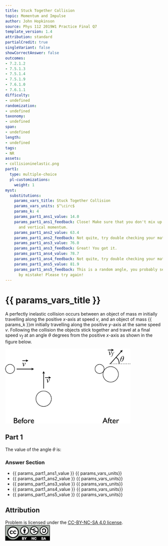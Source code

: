 ```yaml
---
title: Stuck Together Collision
topic: Momentum and Impulse
author: John Hopkinson
source: Phys 112 2019W1 Practice Final Q7
template_version: 1.4
attribution: standard
partialCredit: true
singleVariant: false
showCorrectAnswer: false
outcomes:
- 7.2.1.2
- 7.5.1.3
- 7.5.1.4
- 7.5.1.9
- 7.6.1.0
- 7.6.1.1
difficulty:
- undefined
randomization:
- undefined
taxonomy:
- undefined
span:
- undefined
length:
- undefined
tags:
- NR
assets:
- collisioninelastic.png
part1:
  type: multiple-choice
  pl-customizations:
    weight: 1
myst:
  substitutions:
    params_vars_title: Stuck Together Collision
    params_vars_units: $^\circ$
    params_k: 4
    params_part1_ans1_value: 14.0
    params_part1_ans1_feedback: Close! Make sure that you don't mix up your horizontal
      and vertical momentum.
    params_part1_ans2_value: 63.4
    params_part1_ans2_feedback: Not quite, try double checking your math again.
    params_part1_ans3_value: 76.0
    params_part1_ans3_feedback: Great! You got it.
    params_part1_ans4_value: 78.7
    params_part1_ans4_feedback: Not quite, try double checking your math again.
    params_part1_ans5_value: 81.9
    params_part1_ans5_feedback: This is a random angle, you probably selected this
      by mistake! Please try again!
---
```

# {{ params_vars_title }}
A perfectly inelastic collision occurs between an object of mass $m$ initially travelling along the positive $x$-axis at speed $v$, and an object of mass {{ params_k }}$m$ initially travelling along the positive $y$-axis at the same speed $v$. Following the collision the objects stick together and travel at a final speed $v_f$ at an angle $\theta$ degrees from the positive $x$-axis as shown in the figure below.

<img src="collisioninelastic.png" alt="A before picture, displaying a small mass travelling to the right at velocity v and a larger mass travelling up at velocity v, and an after picture, where the two masses are now stuck together and travelling at some velocity v sub f at an angle theta above the positive x-axis." width=400> <br />

## Part 1

The value of the angle $\theta$ is:

### Answer Section

- {{ params_part1_ans1_value }} {{ params_vars_units}}
- {{ params_part1_ans2_value }} {{ params_vars_units}}
- {{ params_part1_ans3_value }} {{ params_vars_units}}
- {{ params_part1_ans4_value }} {{ params_vars_units}}
- {{ params_part1_ans5_value }} {{ params_vars_units}}

## Attribution

Problem is licensed under the [CC-BY-NC-SA 4.0 license](https://creativecommons.org/licenses/by-nc-sa/4.0/).<br> ![The Creative Commons 4.0 license requiring attribution-BY, non-commercial-NC, and share-alike-SA license.](https://raw.githubusercontent.com/firasm/bits/master/by-nc-sa.png)